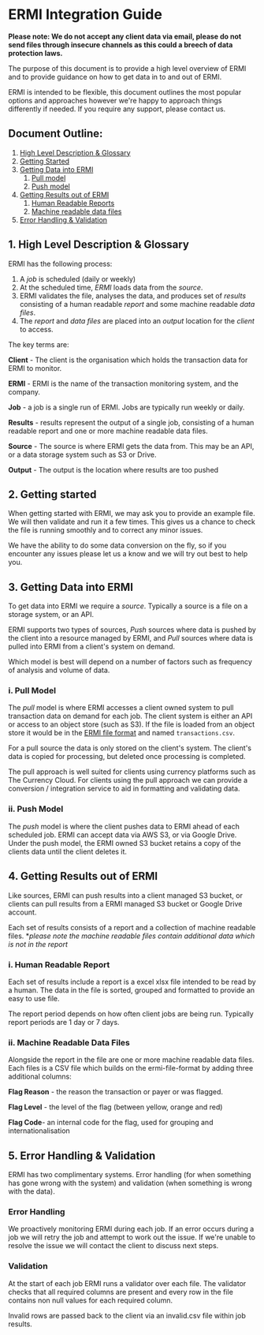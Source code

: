 # ERMI Integration Guide

**Please note: We do not accept any client data via email, please do not send files through insecure channels as this could a breech of data protection laws.**

The purpose of this document is to provide a high level overview of ERMI and to provide guidance on how to get data in to and out of ERMI.

ERMI is intended to be flexible, this document outlines the most popular options and approaches however we're happy to approach things differently if needed. If you require any support, please contact us.

## Document Outline:

1. [High Level Description & Glossary](#1-high-level-description--glossary)
2. [Getting Started](#2-getting-started)
3. [Getting Data into ERMI](#3-getting-data-into-ermi)
	1. [Pull model](#i-pull-model)
	2. [Push model](#ii-push-model)
4. [Getting Results out of ERMI](#4-getting-results-out-of-ermi)
	1. [Human Readable Reports](#i-human-readable-report)
	2. [Machine readable data files](#ii-machine-readable-data-files)
5. [Error Handling & Validation](#5-error-handling--validation)

## 1. High Level Description & Glossary

ERMI has the following process:

1. A *job* is scheduled (daily or weekly)
2. At the scheduled time, *ERMI* loads data from the *source*.
3. ERMI validates the file, analyses the data, and produces set of *results* consisting of a human readable *report* and some machine readable *data files*. 
4. The *report* and *data files* are placed into an *output* location for the *client* to access.

The key terms are:

**Client** - The client is the organisation which holds the transaction data for ERMI to monitor.

**ERMI** - ERMI is the name of the transaction monitoring system, and the company.

**Job** - a job is a single run of ERMI. Jobs are typically run weekly or daily. 

**Results** - results represent the output of a single job, consisting of a human readable report and one or more machine readable data files.

**Source** - The source is where ERMI gets the data from. This may be an API, or a data storage system such as S3 or Drive.

**Output** - The output is the location where results are too pushed

## 2. Getting started

When getting started with ERMI, we may ask you to provide an example file. We will then validate and run it a few times. This gives us a chance to check the file is running smoothly and to correct any minor issues.

We have the ability to do some data conversion on the fly, so if you encounter any issues please let us a know and we will try out best to help you.

## 3. Getting Data into ERMI

To get data into ERMI we require a *source*. Typically a source is a file on a storage system, or an API.  

ERMI supports two types of sources, *Push* sources where data is pushed by the client into a resource managed by ERMI, and *Pull* sources where data is pulled into ERMI from a client's system on demand. 

Which model is best will depend on a number of factors such as frequency of analysis and volume of data. 

### i. Pull Model

The *pull* model is where ERMI accesses a client owned system to pull transaction data on demand for each job. The client system is either an API or access to an object store (such as S3). If the file is loaded from an object store it would be in the [ERMI file format](https://github.com/ermi-ltd/ermi-file-format) and named ````transactions.csv````.

For a pull source the data is only stored on the client's system. The client's data is copied for processing, but deleted once processing is completed.

The pull approach is well suited for clients using currency platforms such as The Currency Cloud. For clients using the pull approach we can provide a conversion / integration service to aid in formatting and validating data.

### ii. Push Model

The *push* model is where the client pushes data to ERMI ahead of each scheduled job. ERMI can accept data via AWS S3, or via Google Drive. Under the push model, the ERMI owned S3 bucket retains a copy of the clients data until the client deletes it.

## 4. Getting Results out of ERMI 

Like sources, ERMI can push results into a client managed S3 bucket, or clients can pull results from a ERMI managed S3 bucket or Google Drive account.

Each set of results consists of a report and a collection of machine readable files. **please note the machine readable files contain additional data which is not in the report*

### i. Human Readable Report

Each set of results include a report is a excel xlsx file intended to be read by a human. The data in the file is sorted, grouped and formatted to provide an easy to use file.

The report period depends on how often client jobs are being run. Typically report periods are 1 day or 7 days.

### ii. Machine Readable Data Files

Alongside the report in the file are one or more machine readable data files. Each files is a CSV file which builds on the ermi-file-format by adding three additional columns:

**Flag Reason** - the reason the transaction or payer or was flagged. 

**Flag Level** - the level of the flag (between yellow, orange and red)

**Flag Code**- an internal code for the flag, used for grouping and internationalisation  

## 5. Error Handling & Validation

ERMI has two complimentary systems. Error handling (for when something has gone wrong with the system) and validation (when something is wrong with the data).

### Error Handling

We proactively monitoring ERMI during each job. If an error occurs during a job we will retry the job and attempt to work out the issue. If we're unable to resolve the issue we will contact the client to discuss next steps.

### Validation

At the start of each job ERMI runs a validator over each file. The validator checks that all required columns are present and every row in the file contains non null values for each required column. 

Invalid rows are passed back to the client via an invalid.csv file within job results.
